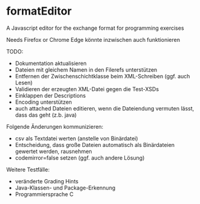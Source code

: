 # formatEditor

A Javascript editor for the exchange format for programming exercises

Needs Firefox or Chrome
Edge könnte inzwischen auch funktionieren


TODO:
- Dokumentation aktualisieren
- Dateien mit gleichem Namen in den Filerefs unterstützen
- Entfernen der Zwischenschichtklasse beim XML-Schreiben (ggf. auch Lesen)
- Validieren der erzeugten XML-Datei gegen die Test-XSDs
- Einklappen der Descriptions
- Encoding unterstützen
- auch attached Dateien editieren, wenn die Dateiendung vermuten lässt, dass das geht (z.b. java)


Folgende Änderungen kommunizieren:
- csv als Textdatei werten (anstelle von Binärdatei)
- Entscheidung, dass große Dateien automatisch als Binärdateien gewertet werden, rausnehmen
- codemirror=false setzen (ggf. auch andere Lösung)

Weitere Testfälle:
- veränderte Grading Hints
- Java-Klassen- und Package-Erkennung
- Programmiersprache C

